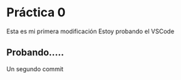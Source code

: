  # Práctica 0

Esta es mi primera modificación
Estoy probando el VSCode

## Probando.....
Un segundo commit
